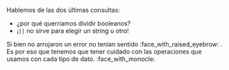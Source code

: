 Hablemos de las dos últimas consultas: 

* ¿por qué querríamos dividir booleanos?
* ¡`||` no sirve para elegir un string u otro! 

Si bien no arrojaron un error no tenían sentido :face_with_raised_eyebrow: . Es por eso que tenemos que tener cuidado con las operaciones que usamos con cada tipo de dato. :face_with_monocle: